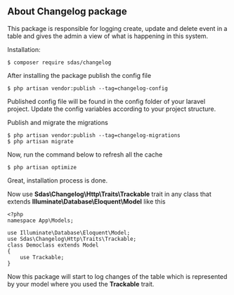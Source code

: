 ## About Changelog package
This package is responsible for logging create, update and delete event in a table and gives the admin a view of what is happening in this system. 

Installation:

    $ composer require sdas/changelog
    
After installing the package publish the config file

    $ php artisan vendor:publish --tag=changelog-config

Published config file will be found in the config folder of your laravel project. Update the config variables according to your project structure.

Publish and migrate the migrations

    $ php artisan vendor:publish --tag=changelog-migrations
    $ php artisan migrate

Now, run the command below to refresh all the cache

    $ php artisan optimize
    
Great, installation process is done.

Now use <b>Sdas\Changelog\Http\Traits\Trackable</b> trait in any class that extends <b>Illuminate\Database\Eloquent\Model</b> like this

    <?php
    namespace App\Models;

    use Illuminate\Database\Eloquent\Model;
    use Sdas\Changelog\Http\Traits\Trackable;
    class Democlass extends Model
    {
        use Trackable;
    }
    
Now this package will start to log changes of the table which is represented by your model where you used the <b>Trackable</b> trait.
